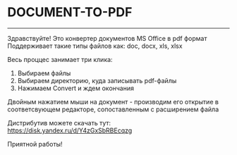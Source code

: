 # DOCUMENT-TO-PDF
-----------------

Здравствуйте! Это конвертер документов MS Office в pdf формат
Поддерживает такие типы файлов как: doc, docx, xls, xlsx

Весь проццес занимает три клика:
1. Выбираем файлы
2. Выбираем директорию, куда записывать pdf-файлы
3. Нажимаем Convert и ждем окончания

Двойным нажатием мыши на документ - производим его открытие в соответсвующем редакторе,
сопоставленным с расширением файла

Дистрибутив можете скачать тут:
https://disk.yandex.ru/d/Y4zGxSbRBEcqzg

Приятной работы!
